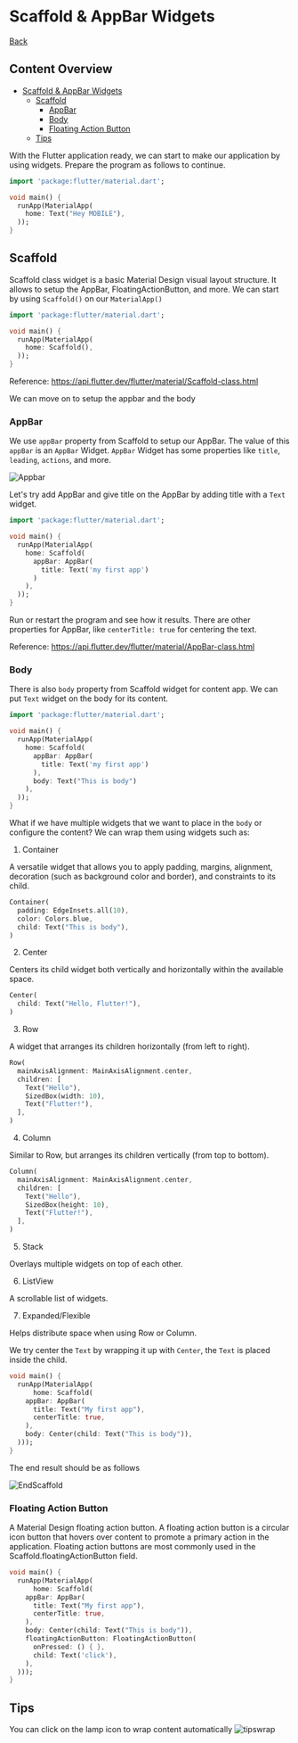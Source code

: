 # Scaffold & AppBar Widgets

[Back](README.md)

## Content Overview

- [Scaffold & AppBar Widgets](#scaffold--appbar-widgets)
  - [Scaffold](#scaffold)
    - [AppBar](#appbar)
    - [Body](#body)
    - [Floating Action Button](#floating-action-button)
  - [Tips](#tips)

With the Flutter application ready, we can start to make our application by using widgets. Prepare the program as follows to continue.

```dart
import 'package:flutter/material.dart';

void main() {
  runApp(MaterialApp(
    home: Text("Hey MOBILE"),
  ));
}
```

## Scaffold

Scaffold class widget is a basic Material Design visual layout structure. It allows to setup the AppBar, FloatingActionButton, and more. We can start by using `Scaffold()` on our `MaterialApp()`

```dart
import 'package:flutter/material.dart';

void main() {
  runApp(MaterialApp(
    home: Scaffold(),
  ));
}
```

Reference: https://api.flutter.dev/flutter/material/Scaffold-class.html

We can move on to setup the appbar and the body

### AppBar

We use `appBar` property from Scaffold to setup our AppBar. The value of this `appBar` is an `AppBar` Widget. `AppBar` Widget has some properties like `title`, `leading`, `actions`, and more.

![Appbar](images/appbar.png)

Let's try add AppBar and give title on the AppBar by adding title with a `Text` widget.

```dart
import 'package:flutter/material.dart';

void main() {
  runApp(MaterialApp(
    home: Scaffold(
      appBar: AppBar(
        title: Text('my first app')
      )
    ),
  ));
}
```

Run or restart the program and see how it results. There are other properties for AppBar, like `centerTitle: true` for centering the text.

Reference: https://api.flutter.dev/flutter/material/AppBar-class.html

### Body

There is also `body` property from Scaffold widget for content app. We can put `Text` widget on the body for its content.

```dart
import 'package:flutter/material.dart';

void main() {
  runApp(MaterialApp(
    home: Scaffold(
      appBar: AppBar(
        title: Text('my first app')
      ),
      body: Text("This is body")
    ),
  ));
}
```

What if we have multiple widgets that we want to place in the `body` or configure the content? We can wrap them using widgets such as:

1. Container

A versatile widget that allows you to apply padding, margins, alignment, decoration (such as background color and border), and constraints to its child.

```dart
Container(
  padding: EdgeInsets.all(10),
  color: Colors.blue,
  child: Text("This is body"),
)
```

2. Center

Centers its child widget both vertically and horizontally within the available space.

```dart
Center(
  child: Text("Hello, Flutter!"),
)
```

3. Row

A widget that arranges its children horizontally (from left to right).

```dart
Row(
  mainAxisAlignment: MainAxisAlignment.center,
  children: [
    Text("Hello"),
    SizedBox(width: 10),
    Text("Flutter!"),
  ],
)
```

4. Column

Similar to Row, but arranges its children vertically (from top to bottom).

```dart
Column(
  mainAxisAlignment: MainAxisAlignment.center,
  children: [
    Text("Hello"),
    SizedBox(height: 10),
    Text("Flutter!"),
  ],
)
```

5. Stack

Overlays multiple widgets on top of each other.

6. ListView

A scrollable list of widgets.

7. Expanded/Flexible

Helps distribute space when using Row or Column.

We try center the `Text` by wrapping it up with `Center`, the `Text` is placed inside the child.

```dart
void main() {
  runApp(MaterialApp(
      home: Scaffold(
    appBar: AppBar(
      title: Text("My first app"),
      centerTitle: true,
    ),
    body: Center(child: Text("This is body")),
  )));
}
```

The end result should be as follows

![EndScaffold](images/end_scaffold.png)

### Floating Action Button

A Material Design floating action button. A floating action button is a circular icon button that hovers over content to promote a primary action in the application. Floating action buttons are most commonly used in the Scaffold.floatingActionButton field.

```dart
void main() {
  runApp(MaterialApp(
      home: Scaffold(
    appBar: AppBar(
      title: Text("My first app"),
      centerTitle: true,
    ),
    body: Center(child: Text("This is body")),
    floatingActionButton: FloatingActionButton(
      onPressed: () { },
      child: Text('click'),
    ),
  )));
}
```

## Tips

You can click on the lamp icon to wrap content automatically
![tipswrap](images/tips_wrap.png)
